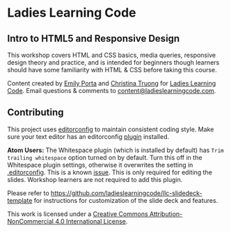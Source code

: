 # Ladies Learning Code
## Intro to HTML5 and Responsive Design

This workshop covers HTML and CSS basics, media queries, responsive design theory and practice, and is intended for beginners though learners should have some familiarity with HTML & CSS before taking this course.

Content created by [Emily Porta](https://twitter.com/agentemily) and [Christina Truong](https://twitter.com/christinatruong) for [Ladies Learning Code](http://ladieslearningcode.com). Email questions & comments to <content@ladieslearningcode.com>.


## Contributing

This project uses [editorconfig](http://editorconfig.org/) to maintain consistent coding style. Make sure your text editor has an editorconfig [plugin](http://editorconfig.org/#download) installed.

**Atom Users:** The Whitespace plugin (which is installed by default) has `Trim trailing whitespace` option turned on by default. Turn this off in the Whitespace plugin settings, otherwise it overwrites the setting in [.editorconfig](.editorconfig). This is a known [issue](https://github.com/sindresorhus/atom-editorconfig/issues/3). This is only required for editing the slides. Workshop learners are not required to add this plugin.

Please refer to https://github.com/ladieslearningcode/llc-slidedeck-template for instructions for customization of the slide deck and features.

This work is licensed under a <a rel="license" href="http://creativecommons.org/licenses/by-nc/4.0/">Creative Commons Attribution-NonCommercial 4.0 International License</a>.
